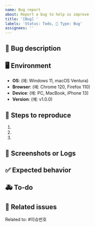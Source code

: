 ```yaml
---
name: Bug report
about: Report a bug to help us improve
title: '[Bug] '
labels: 'Status: Todo, 🐞 Type: Bug'
assignees: ''
---
```


## 🐛 Bug description

<!-- 발견한 버그에 대해 설명해주세요 -->

## 🖥 Environment

- **OS**: (예: Windows 11, macOS Ventura)
- **Browser**: (예: Chrome 120, Firefox 110)
- **Device**: (예: PC, MacBook, iPhone 13)
- **Version**: (예: v1.0.0)

## 🎯 Steps to reproduce

<!-- 버그를 재현하는 방법을 단계별로 설명해주세요 -->

1.
2.
3.

## 📸 Screenshots or Logs

<!-- 버그를 보여주는 스크린샷 또는 로그가 있다면 첨부해주세요 -->

## ✅ Expected behavior

<!-- 정상적으로 동작해야 하는 경우를 설명해주세요 -->

## 🚑 To-do

<!-- 이 버그를 수정하기 위한 구체적인 요구 사항을 작성해주세요 (체크박스 : - [ ]) -->

## 🔗 Related issues

<!-- 이 이슈와 연관된 다른 이슈가 있다면 링크해주세요 -->

Related to: #이슈번호
